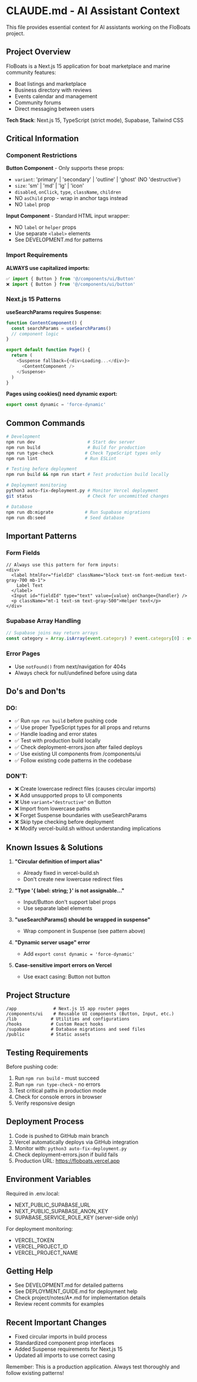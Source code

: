 # CLAUDE.md - AI Assistant Context

This file provides essential context for AI assistants working on the FloBoats project.

## Project Overview

FloBoats is a Next.js 15 application for boat marketplace and marine community features:
- Boat listings and marketplace
- Business directory with reviews
- Events calendar and management
- Community forums
- Direct messaging between users

**Tech Stack**: Next.js 15, TypeScript (strict mode), Supabase, Tailwind CSS

## Critical Information

### Component Restrictions

**Button Component** - Only supports these props:
- `variant`: 'primary' | 'secondary' | 'outline' | 'ghost' (NO 'destructive')
- `size`: 'sm' | 'md' | 'lg' | 'icon'
- `disabled`, `onClick`, `type`, `className`, `children`
- NO `asChild` prop - wrap in anchor tags instead
- NO `label` prop

**Input Component** - Standard HTML input wrapper:
- NO `label` or `helper` props
- Use separate `<label>` elements
- See DEVELOPMENT.md for patterns

### Import Requirements

**ALWAYS use capitalized imports:**
```typescript
✅ import { Button } from '@/components/ui/Button'
❌ import { Button } from '@/components/ui/button'
```

### Next.js 15 Patterns

**useSearchParams requires Suspense:**
```typescript
function ContentComponent() {
  const searchParams = useSearchParams()
  // component logic
}

export default function Page() {
  return (
    <Suspense fallback={<div>Loading...</div>}>
      <ContentComponent />
    </Suspense>
  )
}
```

**Pages using cookies() need dynamic export:**
```typescript
export const dynamic = 'force-dynamic'
```

## Common Commands

```bash
# Development
npm run dev                    # Start dev server
npm run build                  # Build for production
npm run type-check            # Check TypeScript types only
npm run lint                  # Run ESLint

# Testing before deployment
npm run build && npm run start # Test production build locally

# Deployment monitoring
python3 auto-fix-deployment.py # Monitor Vercel deployment
git status                     # Check for uncommitted changes

# Database
npm run db:migrate            # Run Supabase migrations
npm run db:seed               # Seed database
```

## Important Patterns

### Form Fields
```tsx
// Always use this pattern for form inputs:
<div>
  <label htmlFor="fieldId" className="block text-sm font-medium text-gray-700 mb-1">
    Label Text
  </label>
  <Input id="fieldId" type="text" value={value} onChange={handler} />
  <p className="mt-1 text-sm text-gray-500">Helper text</p>
</div>
```

### Supabase Array Handling
```typescript
// Supabase joins may return arrays
const category = Array.isArray(event.category) ? event.category[0] : event.category
```

### Error Pages
- Use `notFound()` from next/navigation for 404s
- Always check for null/undefined before using data

## Do's and Don'ts

### DO:
- ✅ Run `npm run build` before pushing code
- ✅ Use proper TypeScript types for all props and returns
- ✅ Handle loading and error states
- ✅ Test with production build locally
- ✅ Check deployment-errors.json after failed deploys
- ✅ Use existing UI components from /components/ui
- ✅ Follow existing code patterns in the codebase

### DON'T:
- ❌ Create lowercase redirect files (causes circular imports)
- ❌ Add unsupported props to UI components
- ❌ Use `variant="destructive"` on Button
- ❌ Import from lowercase paths
- ❌ Forget Suspense boundaries with useSearchParams
- ❌ Skip type checking before deployment
- ❌ Modify vercel-build.sh without understanding implications

## Known Issues & Solutions

1. **"Circular definition of import alias"**
   - Already fixed in vercel-build.sh
   - Don't create new lowercase redirect files

2. **"Type '{ label: string; }' is not assignable..."**
   - Input/Button don't support label props
   - Use separate label elements

3. **"useSearchParams() should be wrapped in suspense"**
   - Wrap component in Suspense (see pattern above)

4. **"Dynamic server usage" error**
   - Add `export const dynamic = 'force-dynamic'`

5. **Case-sensitive import errors on Vercel**
   - Use exact casing: Button not button

## Project Structure

```
/app              # Next.js 15 app router pages
/components/ui    # Reusable UI components (Button, Input, etc.)
/lib             # Utilities and configurations
/hooks           # Custom React hooks
/supabase        # Database migrations and seed files
/public          # Static assets
```

## Testing Requirements

Before pushing code:
1. Run `npm run build` - must succeed
2. Run `npm run type-check` - no errors
3. Test critical paths in production mode
4. Check for console errors in browser
5. Verify responsive design

## Deployment Process

1. Code is pushed to GitHub main branch
2. Vercel automatically deploys via GitHub integration
3. Monitor with: `python3 auto-fix-deployment.py`
4. Check deployment-errors.json if build fails
5. Production URL: https://floboats.vercel.app

## Environment Variables

Required in .env.local:
- NEXT_PUBLIC_SUPABASE_URL
- NEXT_PUBLIC_SUPABASE_ANON_KEY
- SUPABASE_SERVICE_ROLE_KEY (server-side only)

For deployment monitoring:
- VERCEL_TOKEN
- VERCEL_PROJECT_ID
- VERCEL_PROJECT_NAME

## Getting Help

- See DEVELOPMENT.md for detailed patterns
- See DEPLOYMENT_GUIDE.md for deployment help
- Check project/notes/A*.md for implementation details
- Review recent commits for examples

## Recent Important Changes

- Fixed circular imports in build process
- Standardized component prop interfaces
- Added Suspense requirements for Next.js 15
- Updated all imports to use correct casing

Remember: This is a production application. Always test thoroughly and follow existing patterns!